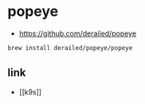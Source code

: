 # popeye

+ https://github.com/derailed/popeye

```sh
brew install derailed/popeye/popeye
```

## link
- [[k9s]]
